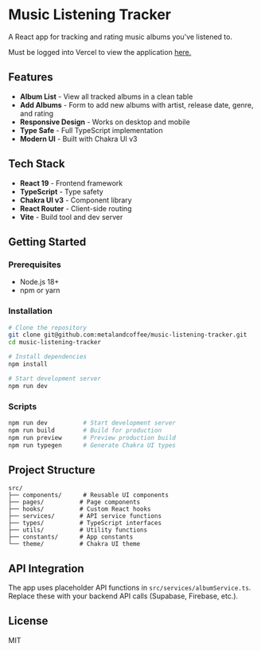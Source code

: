 # Music Listening Tracker

A React app for tracking and rating music albums you've listened to.

Must be logged into Vercel to view the application [here.](https://music-listening-tracker-34im6284u-metalandcoffees-projects.vercel.app/)

## Features

- **Album List** - View all tracked albums in a clean table
- **Add Albums** - Form to add new albums with artist, release date, genre, and rating
- **Responsive Design** - Works on desktop and mobile
- **Type Safe** - Full TypeScript implementation
- **Modern UI** - Built with Chakra UI v3

## Tech Stack

- **React 19** - Frontend framework
- **TypeScript** - Type safety
- **Chakra UI v3** - Component library
- **React Router** - Client-side routing
- **Vite** - Build tool and dev server

## Getting Started

### Prerequisites

- Node.js 18+
- npm or yarn

### Installation

```bash
# Clone the repository
git clone git@github.com:metalandcoffee/music-listening-tracker.git
cd music-listening-tracker

# Install dependencies
npm install

# Start development server
npm run dev
```

### Scripts

```bash
npm run dev          # Start development server
npm run build        # Build for production
npm run preview      # Preview production build
npm run typegen      # Generate Chakra UI types
```

## Project Structure

```
src/
├── components/      # Reusable UI components
├── pages/          # Page components
├── hooks/          # Custom React hooks
├── services/       # API service functions
├── types/          # TypeScript interfaces
├── utils/          # Utility functions
├── constants/      # App constants
└── theme/          # Chakra UI theme
```

## API Integration

The app uses placeholder API functions in `src/services/albumService.ts`. Replace these with your backend API calls (Supabase, Firebase, etc.).

## License

MIT
